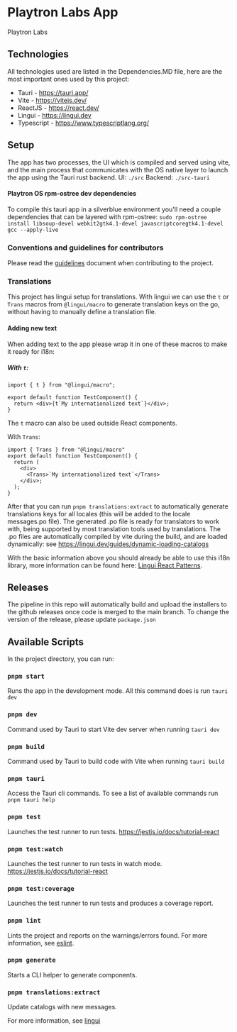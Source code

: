 # Playtron Labs App

Playtron Labs

## Technologies

All technologies used are listed in the Dependencies.MD file, here are the most important ones used by this project:

- Tauri - https://tauri.app/
- Vite - https://vitejs.dev/
- ReactJS - https://react.dev/
- Lingui - https://lingui.dev
- Typescript - https://www.typescriptlang.org/

## Setup

The app has two processes, the UI which is compiled and served using vite, and the main process that communicates with the OS native layer to launch the app using the Tauri rust backend.
UI: `./src`
Backend: `./src-tauri`

#### Playtron OS rpm-ostree dev dependencies

To compile this tauri app in a silverblue environment you'll need a couple dependencies that can be layered with rpm-ostree:
`sudo rpm-ostree install libsoup-devel webkit2gtk4.1-devel javascriptcoregtk4.1-devel gcc --apply-live`

### Conventions and guidelines for contributors

Please read the [guidelines](./Guidelines.MD) document when contributing to the project.

### Translations

This project has lingui setup for translations.
With lingui we can use the `t` or `Trans` macros from `@lingui/macro` to generate translation keys on the go, without having to manually define a translation file.

#### Adding new text

When adding text to the app please wrap it in one of these macros to make it ready for i18n:

##### With `t`:

```
import { t } from "@lingui/macro";

export default function TestComponent() {
  return <div>{t`My internationalized text`}</div>;
}
```

The `t` macro can also be used outside React components.

With `Trans`:

```
import { Trans } from "@lingui/macro"
export default function TestComponent() {
  return (
    <div>
      <Trans>`My internationalized text`</Trans>
    </div>;
  );
}

```

After that you can run `pnpm translations:extract` to automatically generate translations keys for all locales (this will be added to the locale messages.po file). The generated .po file is ready for translators to work with, being supported by most translation tools used by translations.
The .po files are automatically compiled by vite during the build, and are loaded dynamically: see https://lingui.dev/guides/dynamic-loading-catalogs

With the basic information above you should already be able to use this i18n library, more information can be found here: [Lingui React Patterns](https://lingui.dev/tutorials/react-patterns).

## Releases

The pipeline in this repo will automatically build and upload the installers to the github releases once code is merged to the main branch.
To change the version of the release, please update `package.json`

## Available Scripts

In the project directory, you can run:

### `pnpm start`

Runs the app in the development mode.
All this command does is run `tauri dev`

### `pnpm dev`

Command used by Tauri to start Vite dev server when running `tauri dev`

### `pnpm build`

Command used by Tauri to build code with Vite when running `tauri build`

### `pnpm tauri`

Access the Tauri cli commands. To see a list of available commands run `pnpm tauri help`

### `pnpm test`

Launches the test runner to run tests.
https://jestjs.io/docs/tutorial-react

### `pnpm test:watch`

Launches the test runner to run tests in watch mode.
https://jestjs.io/docs/tutorial-react

### `pnpm test:coverage`

Launches the test runner to run tests and produces a coverage report.

### `pnpm lint`

Lints the project and reports on the warnings/errors found.
For more information, see [eslint](https://eslint.org/docs/latest/).

### `pnpm generate`

Starts a CLI helper to generate components.

### `pnpm translations:extract`

Update catalogs with new messages.

For more information, see [lingui](https://lingui.dev/tutorials/cli#extracting-messages)
